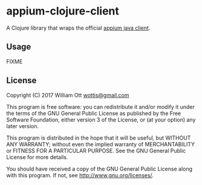 # appium-clojure-client

A Clojure library that wraps the official [appium java client](https://github.com/appium/java-client).

## Usage

FIXME

## License

Copyright (C) 2017  William Ott <wottis@gmail.com>

This program is free software: you can redistribute it and/or modify
it under the terms of the GNU General Public License as published by
the Free Software Foundation, either version 3 of the License, or
(at your option) any later version.

This program is distributed in the hope that it will be useful,
but WITHOUT ANY WARRANTY; without even the implied warranty of
MERCHANTABILITY or FITNESS FOR A PARTICULAR PURPOSE.  See the
GNU General Public License for more details.

You should have received a copy of the GNU General Public License
along with this program.  If not, see <http://www.gnu.org/licenses/>.
